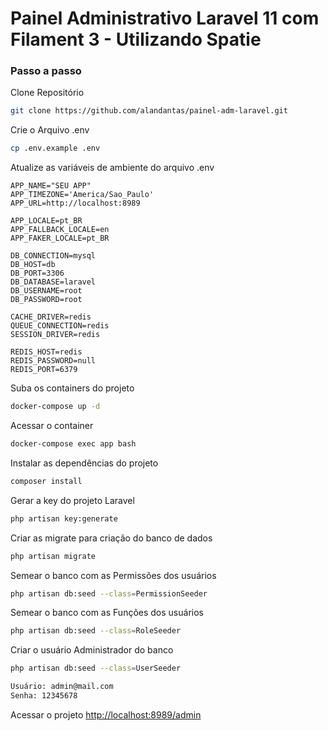 
# Painel Administrativo Laravel 11 com Filament 3 - Utilizando Spatie

### Passo a passo
Clone Repositório
```sh
git clone https://github.com/alandantas/painel-adm-laravel.git
```


Crie o Arquivo .env
```sh
cp .env.example .env
```


Atualize as variáveis de ambiente do arquivo .env
```dosini
APP_NAME="SEU APP"
APP_TIMEZONE='America/Sao_Paulo'
APP_URL=http://localhost:8989

APP_LOCALE=pt_BR
APP_FALLBACK_LOCALE=en
APP_FAKER_LOCALE=pt_BR

DB_CONNECTION=mysql
DB_HOST=db
DB_PORT=3306
DB_DATABASE=laravel
DB_USERNAME=root
DB_PASSWORD=root

CACHE_DRIVER=redis
QUEUE_CONNECTION=redis
SESSION_DRIVER=redis

REDIS_HOST=redis
REDIS_PASSWORD=null
REDIS_PORT=6379
```


Suba os containers do projeto
```sh
docker-compose up -d
```


Acessar o container
```sh
docker-compose exec app bash
```


Instalar as dependências do projeto
```sh
composer install
```


Gerar a key do projeto Laravel
```sh
php artisan key:generate
```

Criar as migrate para criação do banco de dados
```sh
php artisan migrate
```

Semear o banco com as Permissões dos usuários
```sh
php artisan db:seed --class=PermissionSeeder
```


Semear o banco com as Funções dos usuários
```sh
php artisan db:seed --class=RoleSeeder
```

Criar o usuário Administrador do banco
```sh
php artisan db:seed --class=UserSeeder

Usuário: admin@mail.com
Senha: 12345678
```


Acessar o projeto
[http://localhost:8989/admin](http://localhost:8989/admin)
